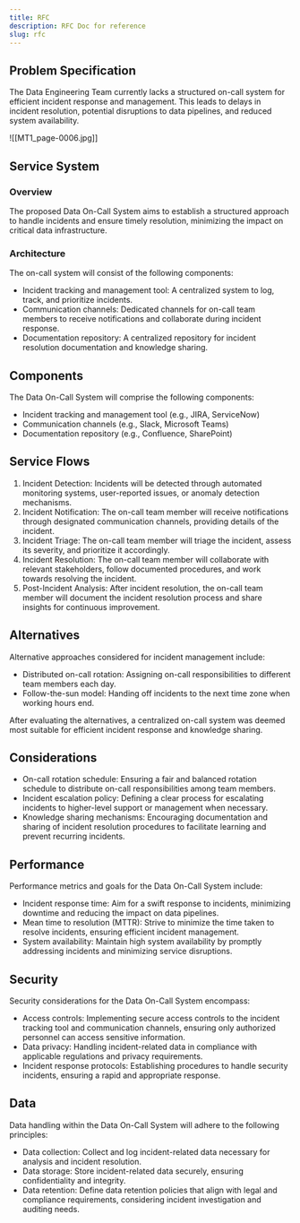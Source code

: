 ```yaml
---
title: RFC
description: RFC Doc for reference
slug: rfc
---
```



## Problem Specification

The Data Engineering Team currently lacks a structured on-call system for efficient incident response and management. This leads to delays in incident resolution, potential disruptions to data pipelines, and reduced system availability.

![[MT1_page-0006.jpg]]

## Service System

### Overview

The proposed Data On-Call System aims to establish a structured approach to handle incidents and ensure timely resolution, minimizing the impact on critical data infrastructure.

### Architecture

The on-call system will consist of the following components:

-   Incident tracking and management tool: A centralized system to log, track, and prioritize incidents.
-   Communication channels: Dedicated channels for on-call team members to receive notifications and collaborate during incident response.
-   Documentation repository: A centralized repository for incident resolution documentation and knowledge sharing.

## Components

The Data On-Call System will comprise the following components:

-   Incident tracking and management tool (e.g., JIRA, ServiceNow)
-   Communication channels (e.g., Slack, Microsoft Teams)
-   Documentation repository (e.g., Confluence, SharePoint)

## Service Flows

1.  Incident Detection: Incidents will be detected through automated monitoring systems, user-reported issues, or anomaly detection mechanisms.
2.  Incident Notification: The on-call team member will receive notifications through designated communication channels, providing details of the incident.
3.  Incident Triage: The on-call team member will triage the incident, assess its severity, and prioritize it accordingly.
4.  Incident Resolution: The on-call team member will collaborate with relevant stakeholders, follow documented procedures, and work towards resolving the incident.
5.  Post-Incident Analysis: After incident resolution, the on-call team member will document the incident resolution process and share insights for continuous improvement.

## Alternatives

Alternative approaches considered for incident management include:

-   Distributed on-call rotation: Assigning on-call responsibilities to different team members each day.
-   Follow-the-sun model: Handing off incidents to the next time zone when working hours end.

After evaluating the alternatives, a centralized on-call system was deemed most suitable for efficient incident response and knowledge sharing.

## Considerations

-   On-call rotation schedule: Ensuring a fair and balanced rotation schedule to distribute on-call responsibilities among team members.
-   Incident escalation policy: Defining a clear process for escalating incidents to higher-level support or management when necessary.
-   Knowledge sharing mechanisms: Encouraging documentation and sharing of incident resolution procedures to facilitate learning and prevent recurring incidents.

## Performance

Performance metrics and goals for the Data On-Call System include:

-   Incident response time: Aim for a swift response to incidents, minimizing downtime and reducing the impact on data pipelines.
-   Mean time to resolution (MTTR): Strive to minimize the time taken to resolve incidents, ensuring efficient incident management.
-   System availability: Maintain high system availability by promptly addressing incidents and minimizing service disruptions.

## Security

Security considerations for the Data On-Call System encompass:

-   Access controls: Implementing secure access controls to the incident tracking tool and communication channels, ensuring only authorized personnel can access sensitive information.
-   Data privacy: Handling incident-related data in compliance with applicable regulations and privacy requirements.
-   Incident response protocols: Establishing procedures to handle security incidents, ensuring a rapid and appropriate response.

## Data

Data handling within the Data On-Call System will adhere to the following principles:

-   Data collection: Collect and log incident-related data necessary for analysis and incident resolution.
-   Data storage: Store incident-related data securely, ensuring confidentiality and integrity.
-   Data retention: Define data retention policies that align with legal and compliance requirements, considering incident investigation and auditing needs.